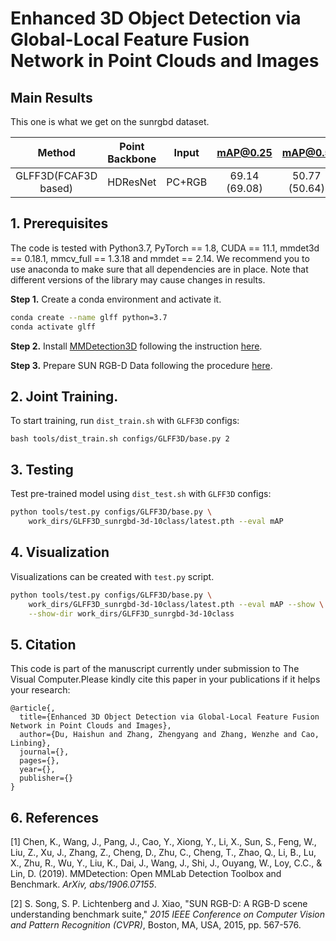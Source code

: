 # Enhanced 3D Object Detection via Global-Local Feature Fusion Network in Point Clouds and Images

## Main Results

This one is what we get on the sunrgbd dataset.

|        Method        | Point Backbone | Input  |   mAP@0.25    |    mAP@0.5    |
| :------------------: | :------------: | :----: | :-----------: | :-----------: |
| GLFF3D(FCAF3D based) |    HDResNet    | PC+RGB | 69.14 (69.08) | 50.77 (50.64) |

## 1. Prerequisites

The code is tested with Python3.7, PyTorch == 1.8, CUDA == 11.1, mmdet3d == 0.18.1, mmcv_full == 1.3.18 and mmdet == 2.14. We recommend you to use anaconda to make sure that all dependencies are in place. Note that different versions of the library may cause changes in results.

**Step 1.** Create a conda environment and activate it.

```bash
conda create --name glff python=3.7
conda activate glff
```

**Step 2.** Install [MMDetection3D](https://github.com/open-mmlab/mmdetection3d) following the instruction [here](https://github.com/open-mmlab/mmdetection3d/blob/master/docs/en/getting_started.md).

**Step 3.** Prepare SUN RGB-D Data following the procedure [here](https://github.com/open-mmlab/mmdetection3d/tree/master/data/sunrgbd).

## 2. Joint Training.

To start training, run `dist_train.sh` with `GLFF3D` configs:

```shell
bash tools/dist_train.sh configs/GLFF3D/base.py 2
```

## 3. Testing

Test pre-trained model using `dist_test.sh` with `GLFF3D` configs:

```bash
python tools/test.py configs/GLFF3D/base.py \
    work_dirs/GLFF3D_sunrgbd-3d-10class/latest.pth --eval mAP
```

## 4. Visualization

Visualizations can be created with `test.py` script. 

```bash
python tools/test.py configs/GLFF3D/base.py \
    work_dirs/GLFF3D_sunrgbd-3d-10class/latest.pth --eval mAP --show \
    --show-dir work_dirs/GLFF3D_sunrgbd-3d-10class
```

## 5. Citation

This code is part of the manuscript currently under submission to The Visual Computer.Please kindly cite this paper in your publications if it helps your research:

```
@article{,
  title={Enhanced 3D Object Detection via Global-Local Feature Fusion Network in Point Clouds and Images},
  author={Du, Haishun and Zhang, Zhengyang and Zhang, Wenzhe and Cao, Linbing},
  journal={},
  pages={},
  year={},
  publisher={}
}
```

## 6. References

[1] Chen, K., Wang, J., Pang, J., Cao, Y., Xiong, Y., Li, X., Sun, S., Feng, W., Liu, Z., Xu, J., Zhang, Z., Cheng, D., Zhu, C., Cheng, T., Zhao, Q., Li, B., Lu, X., Zhu, R., Wu, Y., Liu, K., Dai, J., Wang, J., Shi, J., Ouyang, W., Loy, C.C., & Lin, D. (2019). MMDetection: Open MMLab Detection Toolbox and Benchmark. *ArXiv, abs/1906.07155*.

[2] S. Song, S. P. Lichtenberg and J. Xiao, "SUN RGB-D: A RGB-D scene understanding benchmark suite," *2015 IEEE Conference on Computer Vision and Pattern Recognition (CVPR)*, Boston, MA, USA, 2015, pp. 567-576.
